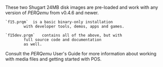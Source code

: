 
These two Shugart 24MB disk images are pre-loaded and work with any
version of _PERQemu_ from v0.4.6 and newer.

	`f15.prqm`	is a basic binary-only installation
			with developer tools, demos, apps and games.

	`f15dev.prqm`	contains all of the above, but with
			full source code and documentation
			as well.

Consult the _PERQemu_ User's Guide for more information about
working with media files and getting started with POS.

